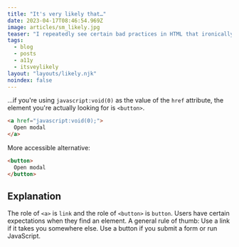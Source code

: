 ```yaml
---
title: "It's very likely that…"
date: 2023-04-17T08:46:54.969Z
image: articles/sm_likely.jpg
teaser: "I repeatedly see certain bad practices in HTML that ironically contain clues for implementing them properly in their class names or in the way they're built. In this evergreen post, I collect them."
tags:
  - blog
  - posts
  - a11y
  - itsveylikely
layout: "layouts/likely.njk"
noindex: false
---
```

…if you're using `javascript:void(0)` as the value of the `href` attribute, the element you're actually looking for is `<button>`.  

```html
<a href="javascript:void(0);">
  Open modal
</a>
```
More accessible alternative:

```html
<button>
  Open modal
</button>
```

## Explanation

The role of `<a>` is `link` and the role of `<button>` is `button`. Users have certain expectations when they find an element. A general rule of thumb: Use a link if it takes you somewhere else. Use a button if you submit a form or run JavaScript. 